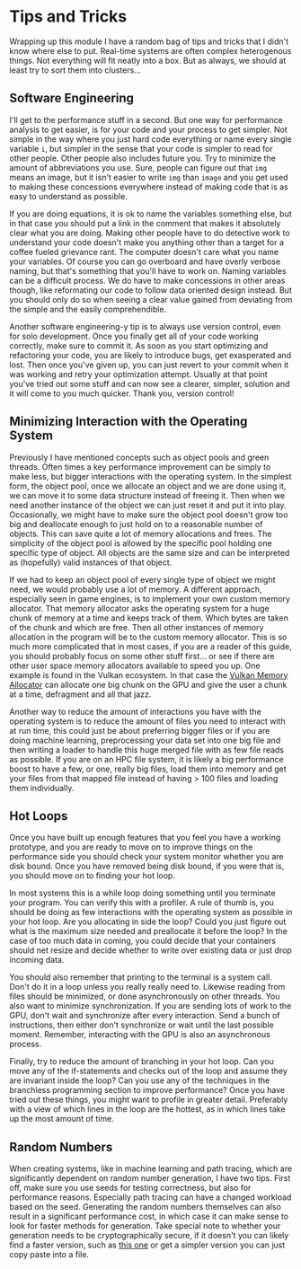# Tips and Tricks
Wrapping up this module I have a random bag of tips and tricks that I didn't know where else to put.
Real-time systems are often complex heterogenous things. Not everything will fit neatly into a box.
But as always, we should at least try to sort them into clusters...

## Software Engineering
I'll get to the performance stuff in a second. But one way for performance analysis to get easier, is for your
code and your process to get simpler. Not simple in the way where you just hard code everything or name every
single variable ```i```, but simpler in the sense that your code is simpler to read for other people. Other people
also includes future you. Try to minimize the amount of abbreviations you use. Sure, people can figure out
that ```img``` means an image, but it isn't easier to write ```img``` than ```image``` and you get used to
making these concessions everywhere instead of making code that is as easy to understand as possible.

If you are doing equations, it is ok to name the variables something else, but in that case you should put
a link in the comment that makes it absolutely clear what you are doing. Making other people have to do detective
work to understand your code doesn't make you anything other than a target for a coffee fueled grievance rant.
The computer doesn't care what you name your variables. Of course you can go overboard and have overly verbose
naming, but that's something that you'll have to work on. Naming variables can be a difficult process. We do
have to make concessions in other areas though, like reformating our code to follow data oriented design instead.
But you should only do so when seeing a clear value gained from deviating from the simple and
the easily comprehendible.

Another software engineering-y tip is to always use version control, even for solo development. Once you finally
get all of your code working correctly, make sure to commit it. As soon as you start optimizing and refactoring
your code, you are likely to introduce bugs, get exasperated and lost. Then once you've given up, you can just
revert to your commit when it was working and retry your optimization attempt. Usually at that point you've tried
out some stuff and can now see a clearer, simpler, solution and it will come to you much quicker. Thank you,
version control!

## Minimizing Interaction with the Operating System
Previously I have mentioned concepts such as object pools and green threads. Often times a key performance
improvement can be simply to make less, but bigger interactions with the operating system. In the simplest form,
the object pool, once we allocate an object and we are done using it, we can move it to some data structure instead
of freeing it. Then when we need another instance of the object we can just reset it and put it into play.
Occasionally, we might have to make sure the object pool doesn't grow too big and deallocate enough to just
hold on to a reasonable number of objects. This can save quite a lot of memory allocations and frees. The simplicity
of the object pool is allowed by the specific pool holding one specific type of object. All objects are the same
size and can be interpreted as (hopefully) valid instances of that object.

If we had to keep an object pool of every single type of object we might need, we would probably use a lot
of memory. A different approach, especially seen in game engines, is to implement your own custom memory allocator.
That memory allocator asks the operating system for a huge chunk of memory at a time and keeps track of them. Which
bytes are taken of the chunk and which are free. Then all other instances of memory allocation in the program will
be to the custom memory allocator. This is so much more complicated that in most cases, if you are a reader of this
guide, you should probably focus on some other stuff first... or see if there are other user space memory allocators
available to speed you up. One example is found in the Vulkan ecosystem. In that case the
[Vulkan Memory Allocator][0] can allocate one big chunk on the GPU and give the user a chunk at a time,
defragment and all that jazz.

Another way to reduce the amount of interactions you have with the operating system is to reduce the amount of
files you need to interact with at run time, this could just be about preferring bigger files or if you are doing
machine learning, preprocessing your data set into one big file and then writing a loader to handle this huge
merged file with as few file reads as possible. If you are on an HPC file system, it is likely a big performance
boost to have a few, or one, really big files, load them into memory and get your files from that mapped file
instead of having > 100 files and loading them individually.

## Hot Loops
Once you have built up enough features that you feel you have a working prototype, and you are ready to move on
to improve things on the performance side you should check your system monitor whether you are disk bound. Once
you have removed being disk bound, if you were that is, you should move on to finding your hot loop.

In most systems this is a while loop doing something until you terminate your program. You can verify this
with a profiler. A rule of thumb is, you should be doing as few interactions with the operating system as possible
in your hot loop. Are you allocating in side the loop? Could you just figure out what is the maximum size needed
and preallocate it before the loop? In the case of too much data in coming, you could decide that your containers
should net resize and decide whether to write over existing data or just drop incoming data.

You should also remember that printing to the terminal is a system call. Don't do it in a loop unless you really
really need to. Likewise reading from files should be minimized, or done asynchronously on other threads.
You also want to minimize synchronization. If you are sending lots of work to the GPU, don't wait and synchronize
after every interaction. Send a bunch of instructions, then either don't synchronize or wait until the last possible
moment. Remember, interacting with the GPU is also an asynchronous process.

Finally, try to reduce the amount of branching in your hot loop. Can you move any of the if-statements and checks
out of the loop and assume they are invariant inside the loop? Can you use any of the techniques in the branchless
programming section to improve performance? Once you have tried out these things, you might want to profile in
greater detail. Preferably with a view of which lines in the loop are the hottest, as in which lines take up
the most amount of time.

## Random Numbers
When creating systems, like in machine learning and path tracing, which are significantly dependent on
random number generation, I have two tips. First off, make sure you use seeds for testing correctness,
but also for performance reasons. Especially path tracing can have a changed workload based on the seed.
Generating the random numbers themselves can also result in a significant performance cost, in which case
it can make sense to look for faster methods for generation. Take special note to whether your generation
needs to be cryptographically secure, if it doesn't you can likely find a faster version, such as [this one][1]
or get a simpler version you can just copy paste into a file.

[0]: https://github.com/GPUOpen-LibrariesAndSDKs/VulkanMemoryAllocator
[1]: https://youtu.be/5_RAHZQCPjE
